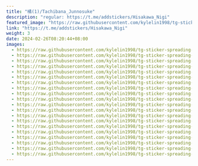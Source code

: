 ```yaml
---
title: "橘(1)/Tachibana_Junnosuke"
description: "regular: https://t.me/addstickers/Hisakawa_Nigi"
featured_image: "https://raw.githubusercontent.com/kylelin1998/tg-sticker-spreading-worldwide-images/main/img/c73e408b-7328-4432-9a6f-c9c2dae435c4.jpg"
link: "https://t.me/addstickers/Hisakawa_Nigi"
weight: 3
date: 2024-02-26T08:20:44+08:00
images:
  - https://raw.githubusercontent.com/kylelin1998/tg-sticker-spreading-worldwide-images/main/img/c73e408b-7328-4432-9a6f-c9c2dae435c4.jpg
  - https://raw.githubusercontent.com/kylelin1998/tg-sticker-spreading-worldwide-images/main/img/0ff4eb36-f513-4d65-8e2c-eac09c99714a.jpg
  - https://raw.githubusercontent.com/kylelin1998/tg-sticker-spreading-worldwide-images/main/img/e34acc6e-93b4-4288-87d8-3888f85caa71.jpg
  - https://raw.githubusercontent.com/kylelin1998/tg-sticker-spreading-worldwide-images/main/img/532b229f-a054-43de-8a03-d240ab57f58f.jpg
  - https://raw.githubusercontent.com/kylelin1998/tg-sticker-spreading-worldwide-images/main/img/5ef37dc4-2db8-4a7a-82d0-b8f662e00ae7.jpg
  - https://raw.githubusercontent.com/kylelin1998/tg-sticker-spreading-worldwide-images/main/img/2c10aecd-bb69-4480-9004-7b18986d0266.jpg
  - https://raw.githubusercontent.com/kylelin1998/tg-sticker-spreading-worldwide-images/main/img/78b5f398-280d-4ba2-9cf4-6a267db148e7.jpg
  - https://raw.githubusercontent.com/kylelin1998/tg-sticker-spreading-worldwide-images/main/img/fef4d2e5-3a11-4a23-9273-146a50bdc945.jpg
  - https://raw.githubusercontent.com/kylelin1998/tg-sticker-spreading-worldwide-images/main/img/cbeee13c-b154-4f15-a403-acff599da5d9.jpg
  - https://raw.githubusercontent.com/kylelin1998/tg-sticker-spreading-worldwide-images/main/img/414acdba-3852-4428-ad02-cf020b5265ba.jpg
  - https://raw.githubusercontent.com/kylelin1998/tg-sticker-spreading-worldwide-images/main/img/b7f0f450-37e2-4c77-b03e-52363d848c8c.jpg
  - https://raw.githubusercontent.com/kylelin1998/tg-sticker-spreading-worldwide-images/main/img/5f4348e8-d0a2-470b-a25f-70e94c87c945.jpg
  - https://raw.githubusercontent.com/kylelin1998/tg-sticker-spreading-worldwide-images/main/img/23bd89be-d7a7-46d3-8108-6072ea100598.jpg
  - https://raw.githubusercontent.com/kylelin1998/tg-sticker-spreading-worldwide-images/main/img/8d84c7d5-5ab6-4f58-9b11-cf8f4c74e8a7.jpg
  - https://raw.githubusercontent.com/kylelin1998/tg-sticker-spreading-worldwide-images/main/img/fbbfeb87-5082-4580-82b9-9aa4c41d17dd.jpg
  - https://raw.githubusercontent.com/kylelin1998/tg-sticker-spreading-worldwide-images/main/img/e8518d67-a4a6-46fc-a079-43b0fc73a396.jpg
  - https://raw.githubusercontent.com/kylelin1998/tg-sticker-spreading-worldwide-images/main/img/eaa95be3-0afe-430a-a477-550445129432.jpg
  - https://raw.githubusercontent.com/kylelin1998/tg-sticker-spreading-worldwide-images/main/img/9fca416a-1897-4143-9e79-5d9b3b88d8cc.jpg
  - https://raw.githubusercontent.com/kylelin1998/tg-sticker-spreading-worldwide-images/main/img/78f4420f-0255-4d64-bc11-d054df725210.jpg
  - https://raw.githubusercontent.com/kylelin1998/tg-sticker-spreading-worldwide-images/main/img/84f68ae0-3eb6-45a4-85e1-baf3b2e97fc6.jpg
---
```


